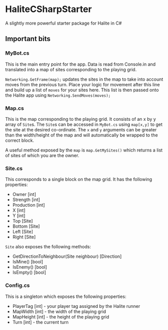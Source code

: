 # HaliteCSharpStarter
A slightly more powerful starter package for Halite in C#

## Important bits
### MyBot.cs
This is the main entry point for the app. Data is read from Console.in and translated into a map of sites corresponding to the playing grid.

`Networking.GetFrame(map);` updates the sites in the map to take into account moves from the previous turn. Place your logic for movement after this line and build up a list of `moves` for your sites here. This list is then passed onto the Halite app using `Networking.SendMoves(moves);`
 
### Map.cs
This is the map corresponding to the playing grid. It consists of an x by y array of `Site`s. The `Site`s can be accessed in `MyBot.cs` using `map[x,y]` to get the site at the desired co-ordinate. The `x` and `y` arguments can be greater than the width/height of the map and will automatically be wrapped to the correct block.

A useful method exposed by the `map` is `map.GetMySites()` which returns a list of sites of which you are the owner.

### Site.cs
This corresponds to a single block on the map grid. It has the following properties:

* Owner [int]
* Strength [int]
* Production [int]
* X [int]
* Y [int]
* Top [Site]
* Bottom [Site]
* Left [Site]
* Right [Site]

`Site` also exposes the following methods:
* GetDirectionToNeighbour(Site neighbour) [Direction]
* IsMine() [bool]
* IsEnemy() [bool]
* IsEmpty() [bool]

### Config.cs
This is a singleton which exposes the following properties:
* PlayerTag [int] - your player tag assigned by the Halite runner
* MapWidth [int] - the width of the playing grid
* MapHeight [int] - the height of the playing grid
* Turn [int] - the current turn
